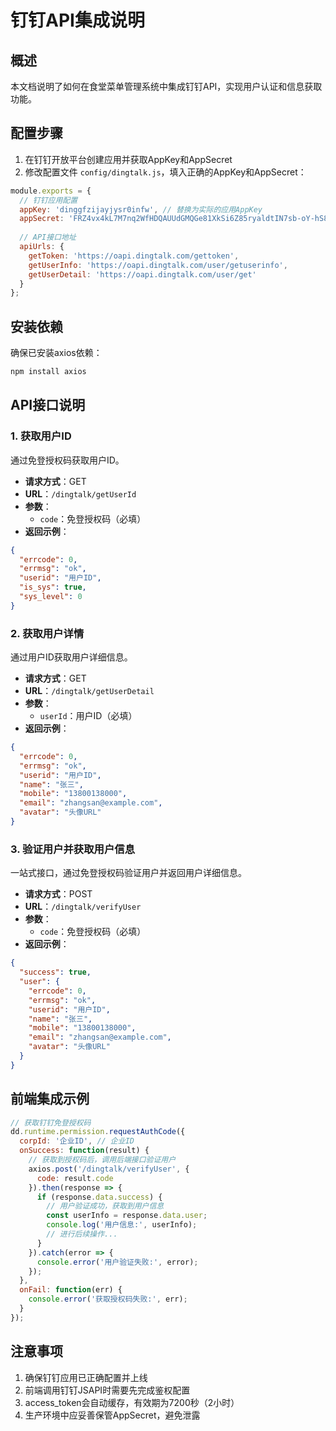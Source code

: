# 钉钉API集成说明

## 概述

本文档说明了如何在食堂菜单管理系统中集成钉钉API，实现用户认证和信息获取功能。

## 配置步骤

1. 在钉钉开放平台创建应用并获取AppKey和AppSecret
2. 修改配置文件 `config/dingtalk.js`，填入正确的AppKey和AppSecret：

```javascript
module.exports = {
  // 钉钉应用配置
  appKey: 'dinggfzijayjysr0infw', // 替换为实际的应用AppKey
  appSecret: 'FRZ4vx4kL7M7nq2WfHDQAUUdGMQGe81XkSi6Z85ryaldtIN7sb-oY-hS82THvqMx', // 替换为实际的应用AppSecret
  
  // API接口地址
  apiUrls: {
    getToken: 'https://oapi.dingtalk.com/gettoken',
    getUserInfo: 'https://oapi.dingtalk.com/user/getuserinfo',
    getUserDetail: 'https://oapi.dingtalk.com/user/get'
  }
};
```

## 安装依赖

确保已安装axios依赖：

```bash
npm install axios
```

## API接口说明

### 1. 获取用户ID

通过免登授权码获取用户ID。

- **请求方式**：GET
- **URL**：`/dingtalk/getUserId`
- **参数**：
  - `code`：免登授权码（必填）
- **返回示例**：
```json
{
  "errcode": 0,
  "errmsg": "ok",
  "userid": "用户ID",
  "is_sys": true,
  "sys_level": 0
}
```

### 2. 获取用户详情

通过用户ID获取用户详细信息。

- **请求方式**：GET
- **URL**：`/dingtalk/getUserDetail`
- **参数**：
  - `userId`：用户ID（必填）
- **返回示例**：
```json
{
  "errcode": 0,
  "errmsg": "ok",
  "userid": "用户ID",
  "name": "张三",
  "mobile": "13800138000",
  "email": "zhangsan@example.com",
  "avatar": "头像URL"
}
```

### 3. 验证用户并获取用户信息

一站式接口，通过免登授权码验证用户并返回用户详细信息。

- **请求方式**：POST
- **URL**：`/dingtalk/verifyUser`
- **参数**：
  - `code`：免登授权码（必填）
- **返回示例**：
```json
{
  "success": true,
  "user": {
    "errcode": 0,
    "errmsg": "ok",
    "userid": "用户ID",
    "name": "张三",
    "mobile": "13800138000",
    "email": "zhangsan@example.com",
    "avatar": "头像URL"
  }
}
```

## 前端集成示例

```javascript
// 获取钉钉免登授权码
dd.runtime.permission.requestAuthCode({
  corpId: '企业ID', // 企业ID
  onSuccess: function(result) {
    // 获取到授权码后，调用后端接口验证用户
    axios.post('/dingtalk/verifyUser', {
      code: result.code
    }).then(response => {
      if (response.data.success) {
        // 用户验证成功，获取到用户信息
        const userInfo = response.data.user;
        console.log('用户信息:', userInfo);
        // 进行后续操作...
      }
    }).catch(error => {
      console.error('用户验证失败:', error);
    });
  },
  onFail: function(err) {
    console.error('获取授权码失败:', err);
  }
});
```

## 注意事项

1. 确保钉钉应用已正确配置并上线
2. 前端调用钉钉JSAPI时需要先完成鉴权配置
3. access_token会自动缓存，有效期为7200秒（2小时）
4. 生产环境中应妥善保管AppSecret，避免泄露